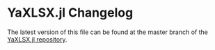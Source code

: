 # YaXLSX.jl Changelog

The latest version of this file can be found at the master branch of the [YaXLSX.jl repository](https://github.com/AlexKlo/YaXLSX.jl).
